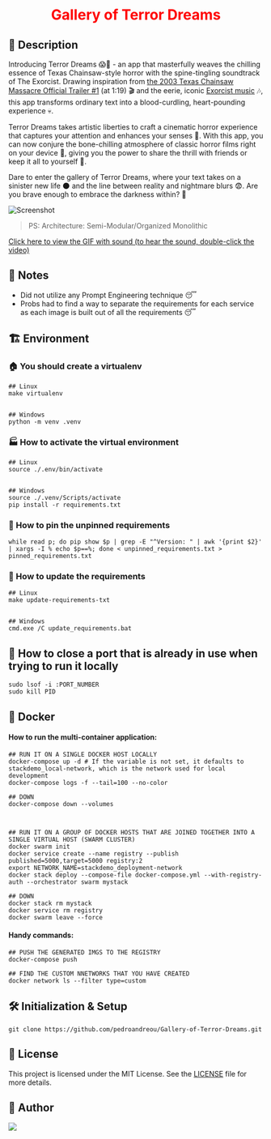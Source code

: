 <h1 align="center" style="color:red;">Gallery of Terror Dreams</h1>


## 📰 Description
Introducing Terror Dreams 😱🔪 - an app that masterfully weaves the chilling essence of Texas Chainsaw-style horror with the spine-tingling soundtrack of The Exorcist. Drawing inspiration from [the 2003 Texas Chainsaw Massacre Official Trailer #1](https://www.youtube.com/watch?v=janre4HxsX4) (at 1:19) 🎬 and the eerie, iconic [Exorcist music](https://www.youtube.com/watch?v=Hj83ugShbic) 🎶, this app transforms ordinary text into a blood-curdling, heart-pounding experience 💀.

Terror Dreams takes artistic liberties to craft a cinematic horror experience that captures your attention and enhances your senses 👻. With this app, you can now conjure the bone-chilling atmosphere of classic horror films right on your device 📱, giving you the power to share the thrill with friends or keep it all to yourself 🤫.

Dare to enter the gallery of Terror Dreams, where your text takes on a sinister new life 🌑 and the line between reality and nightmare blurs 😨. Are you brave enough to embrace the darkness within? 🖤

![Screenshot](https://github.com/pedroandreou/Gallery-of-Terror-Dreams/blob/master/demo/demo.gif)

<blockquote>
PS: Architecture: Semi-Modular/Organized Monolithic
</blockquote>

[Click here to view the GIF with sound (to hear the sound, double-click the video)](https://gifs.com/embed/gallery-of-terror-dreams-79BM9O?muted=false)


## :notebook_with_decorative_cover: Notes
- Did not utilize any Prompt Engineering technique :sleeping:
- Probs had to find a way to separate the requirements for each service as each image is built out of all the requirements :sleeping:


## :building_construction: Environment

### :house: You should create a virtualenv
```
## Linux
make virtualenv


## Windows
python -m venv .venv
```


### :factory: How to activate the virtual environment
```
## Linux
source ./.env/bin/activate


## Windows
source ./.venv/Scripts/activate
pip install -r requirements.txt
```


### 📌 How to pin the unpinned requirements
```
while read p; do pip show $p | grep -E "^Version: " | awk '{print $2}' | xargs -I % echo $p==%; done < unpinned_requirements.txt > pinned_requirements.txt
```


### :house_with_garden: How to update the requirements
```
## Linux
make update-requirements-txt


## Windows
cmd.exe /C update_requirements.bat
```


## :hammer: How to close a port that is already in use when trying to run it locally
```
sudo lsof -i :PORT_NUMBER
sudo kill PID
```


## :whale: Docker
#### How to run the multi-container application:
```
## RUN IT ON A SINGLE DOCKER HOST LOCALLY
docker-compose up -d # If the variable is not set, it defaults to stackdemo_local-network, which is the network used for local development
docker-compose logs -f --tail=100 --no-color

## DOWN
docker-compose down --volumes



## RUN IT ON A GROUP OF DOCKER HOSTS THAT ARE JOINED TOGETHER INTO A SINGLE VIRTUAL HOST (SWARM CLUSTER)
docker swarm init
docker service create --name registry --publish published=5000,target=5000 registry:2
export NETWORK_NAME=stackdemo_deployment-network
docker stack deploy --compose-file docker-compose.yml --with-registry-auth --orchestrator swarm mystack

## DOWN
docker stack rm mystack
docker service rm registry
docker swarm leave --force
```

#### Handy commands:
```
## PUSH THE GENERATED IMGS TO THE REGISTRY
docker-compose push

## FIND THE CUSTOM NNETWORKS THAT YOU HAVE CREATED
docker network ls --filter type=custom
```


## 🛠 Initialization & Setup
    git clone https://github.com/pedroandreou/Gallery-of-Terror-Dreams.git


## :scroll: License
This project is licensed under the MIT License. See the [LICENSE](LICENSE) file for more details.


## :tophat: Author
<a href="https://www.linkedin.com/in/petrosandreou80/">
  <img align="center" src="https://img.shields.io/badge/Petros LinkedIn-0077B5?style=for-the-badge&logo=linkedin&logoColor=white" />
</a>

